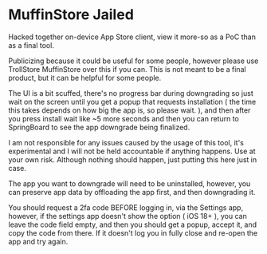 # MuffinStore Jailed

Hacked together on-device App Store client, view it more-so as a PoC than as a final tool.

Publicizing because it could be useful for some people, however please use TrollStore MuffinStore over this if you can. This is not meant to be a final product, but it can be helpful for some people.

The UI is a bit scuffed, there's no progress bar during downgrading so just wait on the screen until you get a popup that requests installation ( the time this takes depends on how big the app is, so please wait. ), and then after you press install wait like ~5 more seconds and then you can return to SpringBoard to see the app downgrade being finalized.

I am not responsible for any issues caused by the usage of this tool, it's experimental and I will not be held accountable if anything happens. Use at your own risk. Although nothing should happen, just putting this here just in case.

The app you want to downgrade will need to be uninstalled, however, you can preserve app data by offloading the app first, and then downgrading it.

You should request a 2fa code BEFORE logging in, via the Settings app, however, if the settings app doesn't show the option ( iOS 18+ ), you can leave the code field empty, and then you should get a popup, accept it, and copy the code from there. If it doesn't log you in fully close and re-open the app and try again.
